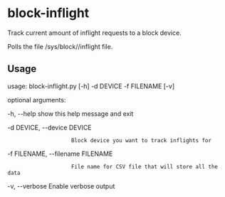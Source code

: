 # block-inflight
Track current amount of inflight requests to a block device.

Polls the file /sys/block/<devlabel>/inflight file.

## Usage
usage: block-inflight.py [-h] -d DEVICE -f FILENAME [-v]

optional arguments:
  
  -h, --help            show this help message and exit
  
  -d DEVICE, --device DEVICE
                        
                        Block device you want to track inflights for
  
  -f FILENAME, --filename FILENAME
  
                        File name for CSV file that will store all the data
  
  -v, --verbose         Enable verbose output
  
  
